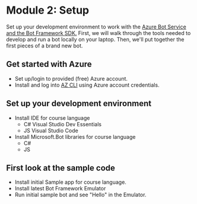 # Module 2: Setup
Set up your development environment to work with the [Azure Bot Service and the Bot Framework SDK.](https://docs.microsoft.com/en-us/azure/bot-service/bot-service-overview-introduction?view=azure-bot-service-4.0) First, we
will walk through the tools needed to develop and run a bot locally on your laptop. Then, we'll put together the first pieces
of a brand new bot.

## Get started with Azure
* Set up/login to provided (free) Azure account.
* Install and log into [AZ CLI](https://aka.ms/az-cli-download) using Azure account credentials.

## Set up your development environment
* Install IDE for course language
  - C# Visual Studio Dev Essentials
  - JS Visual Studio Code
* Install Microsoft.Bot libraries for course language
  - C#
  - JS

## First look at the sample code
* Install initial Sample app for course language.
* Install latest Bot Framework Emulator
* Run initial sample bot and see "Hello" in the Emulator.

